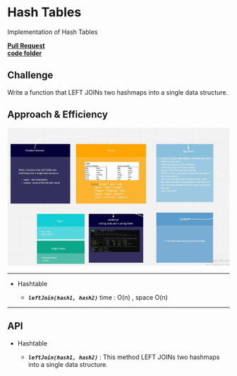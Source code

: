 # Hash Tables

Implementation of Hash Tables

[**Pull Request**](https://github.com/hibasalem/data-structures-and-algorithms/pull/52)  
[**code folder**](https://github.com/hibasalem/data-structures-and-algorithms/tree/main/javascript/33-hashmap-left-join)

## Challenge

Write a function that LEFT JOINs two hashmaps into a single data structure.

## Approach & Efficiency

![hashtables](cc33.jpg)

---

- Hashtable

  - **_`leftJoin(hash1, hash2)`_** time : O(n) , space O(n)

---

## API

- Hashtable

  - **_`leftJoin(hash1, hash2)`_** : This method LEFT JOINs two hashmaps into a single data structure.
